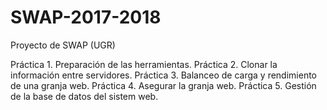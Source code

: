 # SWAP-2017-2018
Proyecto de SWAP (UGR)

Práctica 1. Preparación de las herramientas.
Práctica 2. Clonar la información entre servidores.
Práctica 3. Balanceo de carga y rendimiento de una granja web.
Práctica 4. Asegurar la granja web.
Práctica 5. Gestión de la base de datos del sistem web.
